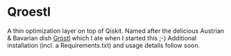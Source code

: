 # Qroestl
A thin optimization layer on top of Qiskit. Named after the delicious Austrian & Bavarian dish [Gröstl](https://de.wikipedia.org/wiki/Tiroler_Gröstl]) which I ate when I started this ;-) Additional installation (incl. a Requirements.txt) and usage details follow soon.
